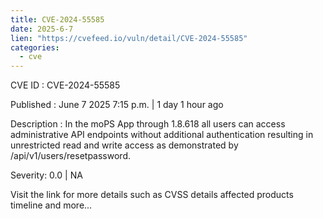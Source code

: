 ```yaml
---
title: CVE-2024-55585
date: 2025-6-7
lien: "https://cvefeed.io/vuln/detail/CVE-2024-55585"
categories:
  - cve
---
```


CVE ID : CVE-2024-55585

Published :  June 7
2025
7:15 p.m. | 1 day
1 hour ago

Description : In the moPS App through 1.8.618
all users can access administrative API endpoints without additional authentication
resulting in unrestricted read and write access
as demonstrated by /api/v1/users/resetpassword.

Severity: 0.0 | NA

Visit the link for more details
such as CVSS details
affected products
timeline
and more...
